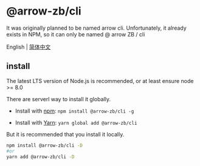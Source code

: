 # @arrow-zb/cli
It was originally planned to be named arrow cli. Unfortunately, it already exists in NPM, so it can only be named @ arrow ZB / cli

English | [简体中文](./docs/README.zh-CN.md)

## install 
The latest LTS version of Node.js is recommended, or at least ensure node >= 8.0

There are serverl way to install it globally.

* Install with [npm](https://www.npmjs.com/package/@arrow-zb/cli): `npm install @arrow-zb/cli -g`

* Install with [Yarn](https://yarnpkg.com/package/@arrow-zb/cli): `yarn global add @arrow-zb/cli`

But it is recommended that you install it locally.
```bash
npm install @arrow-zb/cli -D 
#or
yarn add @arrow-zb/cli -D
```
